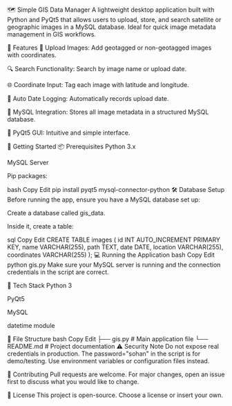 🗺️ Simple GIS Data Manager
A lightweight desktop application built with Python and PyQt5 that allows users to upload, store, and search satellite or geographic images in a MySQL database. Ideal for quick image metadata management in GIS workflows.

📸 Features
📁 Upload Images: Add geotagged or non-geotagged images with coordinates.

🔍 Search Functionality: Search by image name or upload date.

🌐 Coordinate Input: Tag each image with latitude and longitude.

📅 Auto Date Logging: Automatically records upload date.

🧮 MySQL Integration: Stores all image metadata in a structured MySQL database.

🧊 PyQt5 GUI: Intuitive and simple interface.

🚀 Getting Started
📦 Prerequisites
Python 3.x

MySQL Server

Pip packages:

bash
Copy
Edit
pip install pyqt5 mysql-connector-python
🛠️ Database Setup
Before running the app, ensure you have a MySQL database set up:

Create a database called gis_data.

Inside it, create a table:

sql
Copy
Edit
CREATE TABLE images (
    id INT AUTO_INCREMENT PRIMARY KEY,
    name VARCHAR(255),
    path TEXT,
    date DATE,
    location VARCHAR(255),
    coordinates VARCHAR(255)
);
💻 Running the Application
bash
Copy
Edit
python gis.py
Make sure your MySQL server is running and the connection credentials in the script are correct.

🧱 Tech Stack
Python 3

PyQt5

MySQL

datetime module

📂 File Structure
bash
Copy
Edit
├── gis.py             # Main application file
└── README.md          # Project documentation
⚠️ Security Note
Do not expose real credentials in production. The password="sohan" in the script is for demo/testing. Use environment variables or configuration files instead.

🙌 Contributing
Pull requests are welcome. For major changes, open an issue first to discuss what you would like to change.

📃 License
This project is open-source. Choose a license or insert your own.
